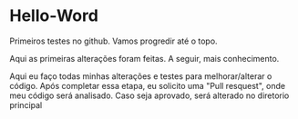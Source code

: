 # Hello-Word
Primeiros testes no github. Vamos progredir até o topo.

Aqui as primeiras alterações foram feitas.
A seguir, mais conhecimento.


Aqui eu faço todas minhas alterações e testes para melhorar/alterar o código.
Após completar essa etapa, eu solicito uma "Pull resquest", onde meu código será analisado. Caso seja aprovado, será alterado no diretorio principal
